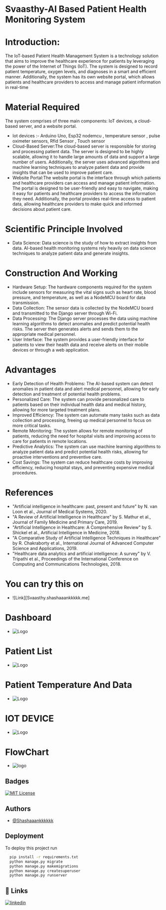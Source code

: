 
# Svaasthy-AI Based Patient Health Monitoring System 

# Introduction:

The IoT-based Patient Health Management System is a technology solution that aims to improve the healthcare experience for patients by leveraging the power of the Internet of Things (IoT). The system is designed to record patient temperature, oxygen levels, and diagnoses in a smart and efficient manner. Additionally, the system has its own website portal, which allows patients and healthcare providers to access and manage patient information in real-time

# Material Required
The system comprises of three main components: IoT devices, a cloud-based server, and a website portal.
* Iot devices :- Arduino Uno, Esp32 nodemcu , temperature sensor , pulse oximeter sensors, Rfid Sensor , Touch sensor
* Cloud-Based Server:The cloud-based server is responsible for storing and processing patient data. The server is designed to be highly scalable, allowing it to handle large amounts of data and support a large number of users. Additionally, the server uses advanced algorithms and machine learning techniques to analyze patient data and provide insights that can be used to improve patient care.
* Website Portal:The website portal is the interface through which patients and healthcare providers can access and manage patient information. The portal is designed to be user-friendly and easy to navigate, making it easy for patients and healthcare providers to access the information they need. Additionally, the portal provides real-time access to patient data, allowing healthcare providers to make quick and informed decisions about patient care.

# Scientific Principle Involved
* Data Science: Data science is the study of how to extract insights from data. AI-based health monitoring systems rely heavily on data science techniques to analyze patient data and generate insights.

# Construction And Working
* Hardware Setup: The hardware components required for the system include sensors for measuring the vital signs such as heart rate, blood pressure, and temperature, as well as a NodeMCU board for data transmission.
* Data Collection: The sensor data is collected by the NodeMCU board and transmitted to the Django server through Wi-Fi.
* Data Processing: The Django server processes the data using machine learning algorithms to detect anomalies and predict potential health risks. The server then generates alerts and sends them to the appropriate medical personnel.
* User Interface: The system provides a user-friendly interface for patients to view their health data and receive alerts on their mobile devices or through a web application.
# Advantages
* Early Detection of Health Problems: The AI-based system can detect anomalies in patient data and alert medical personnel, allowing for early detection and treatment of potential health problems.
* Personalized Care: The system can provide personalized care to patients based on their individual health data and medical history, allowing for more targeted treatment plans.
* Improved Efficiency: The system can automate many tasks such as data collection and processing, freeing up medical personnel to focus on more critical tasks.
* Remote Monitoring: The system allows for remote monitoring of patients, reducing the need for hospital visits and improving access to care for patients in remote locations.
* Predictive Analytics: The system can use machine learning algorithms to analyze patient data and predict potential health risks, allowing for proactive interventions and preventive care.
* Cost Savings: The system can reduce healthcare costs by improving efficiency, reducing hospital stays, and preventing expensive medical procedures.

# References
* "Artificial intelligence in healthcare: past, present and future" by N. van Loon et al., Journal of Medical Systems, 2020.
* "A Review of Artificial Intelligence in Healthcare" by S. Mathur et al., Journal of Family Medicine and Primary Care, 2019.
* "Artificial Intelligence in Healthcare: A Comprehensive Review" by S. Shickel et al., Artificial Intelligence in Medicine, 2018.
* "A Comparative Study of Artificial Intelligence Techniques in Healthcare" by R. Chakraborty et al., International Journal of Advanced Computer Science and Applications, 2019.
* "Healthcare data analytics and artificial intelligence: A survey" by V. Tripathi et al., Proceedings of the International Conference on Computing and Communications Technologies, 2018.


# You can try this on 
* ![Link][Svaasthy.shashaaankkkkk.me]







# Dashboard

* ![Logo](https://i.ibb.co/s9KN2m9/homescreen.jpg)
# Patient List

* ![Logo](https://i.ibb.co/sywgJjv/1.png)

# Patient Temperature And Data

* ![Logo](https://i.ibb.co/NxwTXtP/2.png)

# IOT DEVICE

* ![Logo](https://i.ibb.co/6X7dXbW/3.png)

# FlowChart
* ![logo](https://i.ibb.co/QMDYw26/image-005.jpg)

## Badges


[![MIT License](https://img.shields.io/badge/License-MIT-green.svg)](https://choosealicense.com/licenses/mit/)




## Authors

- [@Shashaaankkkkkk](https://www.github.com/shashaaankkkkk)


## Deployment

To deploy this project run

```bash
  pip install -r requirements.txt
  python manage.py migrate
  python manage.py makemigrations
  python manage.py createsuperuser
  python manage.py runserver
```


## 🔗 Links

[![linkedin](https://img.shields.io/badge/linkedin-0A66C2?style=for-the-badge&logo=linkedin&logoColor=white)](https://www.linkedin.com/in/shashaaankkkkk)



